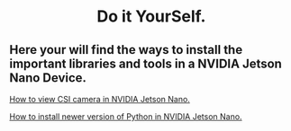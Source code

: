 <center><h1>Do it YourSelf.</h1></center>
<h2>Here your will find the ways to install the important libraries and tools in a NVIDIA Jetson Nano Device.</h2>

<a href="0001.csi_camera.md">How to view CSI camera in NVIDIA Jetson Nano.</a>

<a href="0002.install_new_v_python.md">How to install newer version of Python in NVIDIA Jetson Nano.</a>
